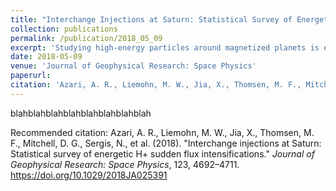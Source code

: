 ```yaml
---
title: "Interchange Injections at Saturn: Statistical Survey of Energetic H+ Sudden Flux Intensifications"
collection: publications
permalink: /publication/2018_05_09
excerpt: 'Studying high‐energy particles around magnetized planets is essential to understanding processes behind mass transport in planetary systems. Saturn's magnetic environment, or magnetosphere, is sourced from a large amount of low‐energy water particles from Enceladus, a moon of Saturn. Saturn's magnetosphere also undergoes large rotational forces from Saturn's short day and massive size. The rotational forces and dense internal mass source drive interchange injections, or the injection of high‐energy particles closer to the planet as low‐energy water particles from the inner magnetosphere are transported outward. There have been many strides toward understanding the occurrence rates of interchange injections, but it is still unknown how interchange events are triggered. We present a computational method to identify and rank interchange injections using high‐energy particle fluxes from the Cassini mission to Saturn. These events have never been identified computationally, and the resulting database is now publically available. We find that the peak rates of interchange occur between 7 and 9 Saturn radii and that this range coincides with the highest intensity events. We also find that interchange occurrence rates peak on the nightside of Saturn. Through this study, we identify the potential mechanisms behind interchange events and advance our understanding of mass transport around planets.'
date: 2018-05-09
venue: 'Journal of Geophysical Research: Space Physics'
paperurl: 
citation: 'Azari, A. R., Liemohn, M. W., Jia, X., Thomsen, M. F., Mitchell, D. G., Sergis, N., et al. (2018). &quot;Interchange injections at Saturn: Statistical survey of energetic H+ sudden flux intensifications.&quot; <i>Journal of Geophysical Research: Space Physics</i>, 123, 4692–4711. https://doi.org/10.1029/2018JA025391'
---
```

blahblahblahblahblahblahblahblah

Recommended citation: Azari, A. R., Liemohn, M. W., Jia, X., Thomsen, M. F., Mitchell, D. G., Sergis, N., et al. (2018). &quot;Interchange injections at Saturn: Statistical survey of energetic H+ sudden flux intensifications.&quot; <i>Journal of Geophysical Research: Space Physics</i>, 123, 4692–4711. https://doi.org/10.1029/2018JA025391
